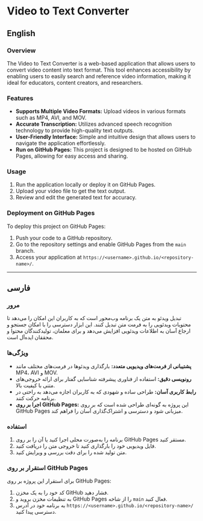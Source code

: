 # Video to Text Converter

## English

### Overview
The Video to Text Converter is a web-based application that allows users to convert video content into text format. This tool enhances accessibility by enabling users to easily search and reference video information, making it ideal for educators, content creators, and researchers.

### Features
- **Supports Multiple Video Formats:** Upload videos in various formats such as MP4, AVI, and MOV.
- **Accurate Transcription:** Utilizes advanced speech recognition technology to provide high-quality text outputs.
- **User-Friendly Interface:** Simple and intuitive design that allows users to navigate the application effortlessly.
- **Run on GitHub Pages:** This project is designed to be hosted on GitHub Pages, allowing for easy access and sharing.

### Usage
1. Run the application locally or deploy it on GitHub Pages.
2. Upload your video file to get the text output.
3. Review and edit the generated text for accuracy.

### Deployment on GitHub Pages
To deploy this project on GitHub Pages:
1. Push your code to a GitHub repository.
2. Go to the repository settings and enable GitHub Pages from the `main` branch.
3. Access your application at `https://<username>.github.io/<repository-name>/`.

---

## فارسی

### مرور
تبدیل ویدئو به متن یک برنامه وب‌محور است که به کاربران این امکان را می‌دهد تا محتویات ویدئویی را به فرمت متن تبدیل کنند. این ابزار دسترسی را با امکان جستجو و ارجاع آسان به اطلاعات ویدئویی افزایش می‌دهد و برای معلمان، تولیدکنندگان محتوا و محققان ایده‌آل است.

### ویژگی‌ها
- **پشتیبانی از فرمت‌های ویدیویی متعدد:** بارگذاری ویدئوها در فرمت‌های مختلف مانند MP4، AVI و MOV.
- **رونویسی دقیق:** استفاده از فناوری پیشرفته شناسایی گفتار برای ارائه خروجی‌های متنی با کیفیت بالا.
- **رابط کاربری آسان:** طراحی ساده و شهودی که به کاربران اجازه می‌دهد به راحتی در برنامه حرکت کنند.
- **اجرا بر روی GitHub Pages:** این پروژه به گونه‌ای طراحی شده است که بر روی GitHub Pages میزبانی شود و دسترسی و اشتراک‌گذاری آسان را فراهم کند.

### استفاده
1. برنامه را به‌صورت محلی اجرا کنید یا آن را بر روی GitHub Pages مستقر کنید.
2. فایل ویدیویی خود را بارگذاری کنید تا خروجی متن را دریافت کنید.
3. متن تولید شده را برای دقت بررسی و ویرایش کنید.

### استقرار بر روی GitHub Pages
برای استقرار این پروژه بر روی GitHub Pages:
1. کد خود را به یک مخزن GitHub فشار دهید.
2. به تنظیمات مخزن بروید و GitHub Pages را از شاخه `main` فعال کنید.
3. به برنامه خود در آدرس `https://<username>.github.io/<repository-name>/` دسترسی پیدا کنید.
